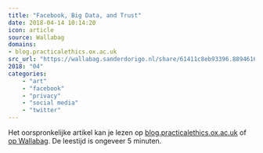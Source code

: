```yaml
---
title: "Facebook, Big Data, and Trust"
date: 2018-04-14 10:14:20
icon: article
source: Wallabag
domains:
- blog.practicalethics.ox.ac.uk
src_url: "https://wallabag.sanderdorigo.nl/share/61411c8eb93396.88946168"
2018: "04"
categories:
    - "art"
    - "facebook"
    - "privacy"
    - "social media"
    - "twitter"
---
```

Het oorspronkelijke artikel kan je lezen op [blog.practicalethics.ox.ac.uk](http://blog.practicalethics.ox.ac.uk/2018/04/facebook-big-data-and-the-trust-of-the-public/) of [op Wallabag](https://wallabag.sanderdorigo.nl/share/61411c8eb93396.88946168). De leestijd is ongeveer 5 minuten.
